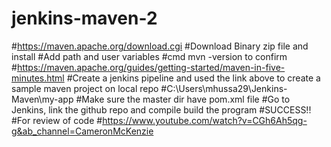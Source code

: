 # jenkins-maven-2
#https://maven.apache.org/download.cgi
#Download Binary zip file and install
#Add path and user variables
#cmd mvn -version to confirm
#https://maven.apache.org/guides/getting-started/maven-in-five-minutes.html
#Create a jenkins pipeline and used the link above to create a sample maven project on local repo
#C:\Users\mhussa29\Jenkins-Maven\my-app
#Make sure the master dir have pom.xml file
#Go to Jenkins, link the github repo and compile build the program
#SUCCESS!!
#For review of code
#https://www.youtube.com/watch?v=CGh6Ah5qg-g&ab_channel=CameronMcKenzie
